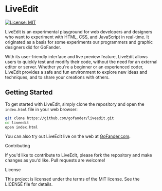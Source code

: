 # LiveEdit

[![License: MIT](https://img.shields.io/badge/License-MIT-yellow.svg)](https://opensource.org/licenses/MIT)

LiveEdit is an experimental playground for web developers and designers who want to experiment with HTML, CSS, and JavaScript in real-time. It originated as a basis for some experiments our programmers and graphic designers did for GoFander.

With its user-friendly interface and live preview feature, LiveEdit allows users to quickly test and modify their code, without the need for an external editor or server. Whether you're a beginner or an experienced coder, LiveEdit provides a safe and fun environment to explore new ideas and techniques, and to share your creations with others.

## Getting Started

To get started with LiveEdit, simply clone the repository and open the `index.html` file in your web browser:

```bash
git clone https://github.com/gofander/liveedit.git
cd liveedit
open index.html
```
You can also try out LiveEdit live on the web at [GoFander.com](https://gofander.com/).

Contributing

If you'd like to contribute to LiveEdit, please fork the repository and make changes as you'd like. Pull requests are welcome!

License

This project is licensed under the terms of the MIT license. See the LICENSE file for details.
